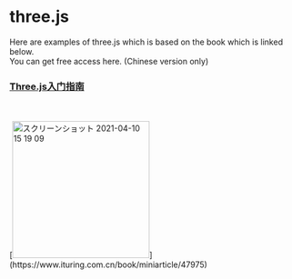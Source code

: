 # three.js

Here are examples of three.js which is based on the book which is linked below. 
<br/>
You can get free access here.  (Chinese version only)



### [Three.js入门指南](https://www.ituring.com.cn/book/miniarticle/47975)
<br/>
<br/>
[<img width="241" alt="スクリーンショット 2021-04-10 15 19 09" src="https://user-images.githubusercontent.com/23165804/114260485-22dd1300-9a10-11eb-8c37-f0e9852bf1af.png">](https://www.ituring.com.cn/book/miniarticle/47975)

